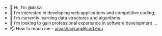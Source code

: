 - 👋 Hi, I’m @itskar
- 👀 I’m interested in developing web applications and competitive coding.
- 🌱 I’m currently learning data structures and algorithms
- 💞️ I’m looking to gain professional experience in software development ...
- 📫 How to reach me - umashankarg@cod.edu

<!---
itskar/itskar is a ✨ special ✨ repository because its `README.md` (this file) appears on your GitHub profile.
You can click the Preview link to take a look at your changes.
--->
